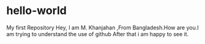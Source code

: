 # hello-world
My first Repository
Hey, I am M. Khanjahan ,From Bangladesh.How are you.I am trying to understand the use of github
After that i am happy to see it. 
